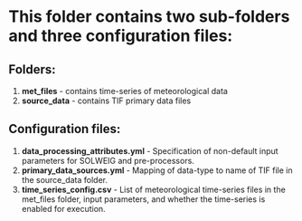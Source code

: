 # This folder contains two sub-folders and three configuration files:

## Folders:
1. **met_files** - contains time-series of meteorological data
1. **source_data** - contains TIF primary data files

## Configuration files:
1. **data_processing_attributes.yml** - Specification of non-default input parameters for SOLWEIG and pre-processors.
1. **primary_data_sources.yml** - Mapping of data-type to name of TIF file in the source_data folder.
1. **time_series_config.csv** - List of meteorological time-series files in the met_files folder, input parameters, and whether the time-series is enabled for execution.
